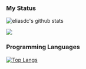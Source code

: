 ### My Status

![eliasdc's github stats](https://github-readme-stats.vercel.app/api?username=eliasdc&count_private=true&show_icons=true&theme=radical)

<img src="https://github-profile-trophy.vercel.app/?username=eliasdc&theme=onedark" />

### Programming Languages

[![Top Langs](https://github-readme-stats.vercel.app/api/top-langs/?username=eliasdc&layout=compact&hide=html,css,vhdl,verilog&langs_count=8)](https://github.com/anuraghazra/github-readme-stats)

<!--
**eliasdc/eliasdc** is a ✨ _special_ ✨ repository because its `README.md` (this file) appears on your GitHub profile.

Here are some ideas to get you started:

- 🔭 I’m currently working on ...
- 🌱 I’m currently learning ...
- 👯 I’m looking to collaborate on ...
- 🤔 I’m looking for help with ...
- 💬 Ask me about ...
- 📫 How to reach me: ...
- 😄 Pronouns: ...
- ⚡ Fun fact: ...
-->
